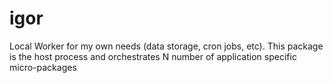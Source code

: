 # igor

Local Worker for my own needs (data storage, cron jobs, etc). This package is the host process and orchestrates N number of application specific micro-packages
